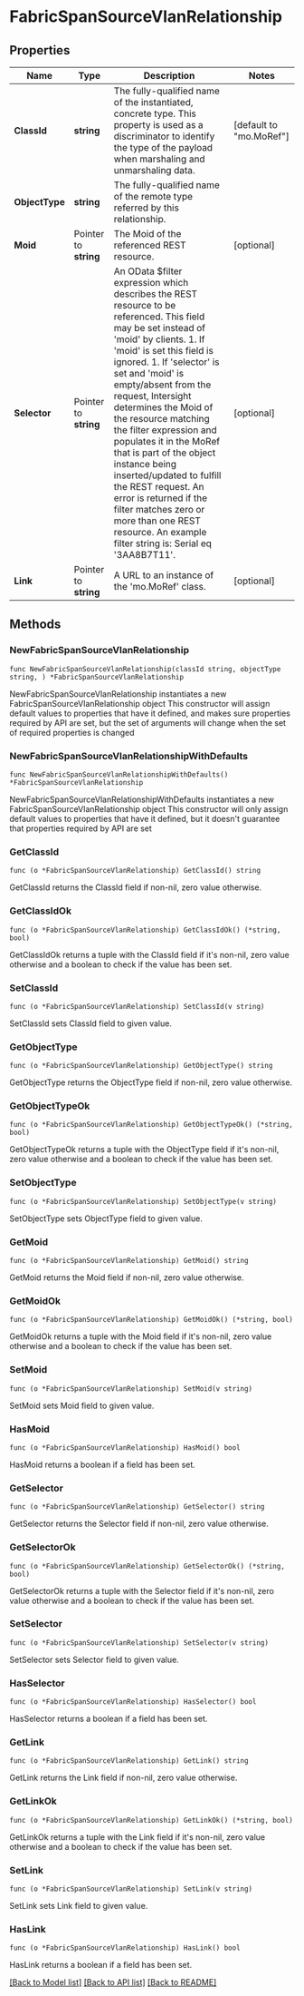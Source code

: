 # FabricSpanSourceVlanRelationship

## Properties

Name | Type | Description | Notes
------------ | ------------- | ------------- | -------------
**ClassId** | **string** | The fully-qualified name of the instantiated, concrete type. This property is used as a discriminator to identify the type of the payload when marshaling and unmarshaling data. | [default to "mo.MoRef"]
**ObjectType** | **string** | The fully-qualified name of the remote type referred by this relationship. | 
**Moid** | Pointer to **string** | The Moid of the referenced REST resource. | [optional] 
**Selector** | Pointer to **string** | An OData $filter expression which describes the REST resource to be referenced. This field may be set instead of &#39;moid&#39; by clients. 1. If &#39;moid&#39; is set this field is ignored. 1. If &#39;selector&#39; is set and &#39;moid&#39; is empty/absent from the request, Intersight determines the Moid of the resource matching the filter expression and populates it in the MoRef that is part of the object instance being inserted/updated to fulfill the REST request. An error is returned if the filter matches zero or more than one REST resource. An example filter string is: Serial eq &#39;3AA8B7T11&#39;. | [optional] 
**Link** | Pointer to **string** | A URL to an instance of the &#39;mo.MoRef&#39; class. | [optional] 

## Methods

### NewFabricSpanSourceVlanRelationship

`func NewFabricSpanSourceVlanRelationship(classId string, objectType string, ) *FabricSpanSourceVlanRelationship`

NewFabricSpanSourceVlanRelationship instantiates a new FabricSpanSourceVlanRelationship object
This constructor will assign default values to properties that have it defined,
and makes sure properties required by API are set, but the set of arguments
will change when the set of required properties is changed

### NewFabricSpanSourceVlanRelationshipWithDefaults

`func NewFabricSpanSourceVlanRelationshipWithDefaults() *FabricSpanSourceVlanRelationship`

NewFabricSpanSourceVlanRelationshipWithDefaults instantiates a new FabricSpanSourceVlanRelationship object
This constructor will only assign default values to properties that have it defined,
but it doesn't guarantee that properties required by API are set

### GetClassId

`func (o *FabricSpanSourceVlanRelationship) GetClassId() string`

GetClassId returns the ClassId field if non-nil, zero value otherwise.

### GetClassIdOk

`func (o *FabricSpanSourceVlanRelationship) GetClassIdOk() (*string, bool)`

GetClassIdOk returns a tuple with the ClassId field if it's non-nil, zero value otherwise
and a boolean to check if the value has been set.

### SetClassId

`func (o *FabricSpanSourceVlanRelationship) SetClassId(v string)`

SetClassId sets ClassId field to given value.


### GetObjectType

`func (o *FabricSpanSourceVlanRelationship) GetObjectType() string`

GetObjectType returns the ObjectType field if non-nil, zero value otherwise.

### GetObjectTypeOk

`func (o *FabricSpanSourceVlanRelationship) GetObjectTypeOk() (*string, bool)`

GetObjectTypeOk returns a tuple with the ObjectType field if it's non-nil, zero value otherwise
and a boolean to check if the value has been set.

### SetObjectType

`func (o *FabricSpanSourceVlanRelationship) SetObjectType(v string)`

SetObjectType sets ObjectType field to given value.


### GetMoid

`func (o *FabricSpanSourceVlanRelationship) GetMoid() string`

GetMoid returns the Moid field if non-nil, zero value otherwise.

### GetMoidOk

`func (o *FabricSpanSourceVlanRelationship) GetMoidOk() (*string, bool)`

GetMoidOk returns a tuple with the Moid field if it's non-nil, zero value otherwise
and a boolean to check if the value has been set.

### SetMoid

`func (o *FabricSpanSourceVlanRelationship) SetMoid(v string)`

SetMoid sets Moid field to given value.

### HasMoid

`func (o *FabricSpanSourceVlanRelationship) HasMoid() bool`

HasMoid returns a boolean if a field has been set.

### GetSelector

`func (o *FabricSpanSourceVlanRelationship) GetSelector() string`

GetSelector returns the Selector field if non-nil, zero value otherwise.

### GetSelectorOk

`func (o *FabricSpanSourceVlanRelationship) GetSelectorOk() (*string, bool)`

GetSelectorOk returns a tuple with the Selector field if it's non-nil, zero value otherwise
and a boolean to check if the value has been set.

### SetSelector

`func (o *FabricSpanSourceVlanRelationship) SetSelector(v string)`

SetSelector sets Selector field to given value.

### HasSelector

`func (o *FabricSpanSourceVlanRelationship) HasSelector() bool`

HasSelector returns a boolean if a field has been set.

### GetLink

`func (o *FabricSpanSourceVlanRelationship) GetLink() string`

GetLink returns the Link field if non-nil, zero value otherwise.

### GetLinkOk

`func (o *FabricSpanSourceVlanRelationship) GetLinkOk() (*string, bool)`

GetLinkOk returns a tuple with the Link field if it's non-nil, zero value otherwise
and a boolean to check if the value has been set.

### SetLink

`func (o *FabricSpanSourceVlanRelationship) SetLink(v string)`

SetLink sets Link field to given value.

### HasLink

`func (o *FabricSpanSourceVlanRelationship) HasLink() bool`

HasLink returns a boolean if a field has been set.


[[Back to Model list]](../README.md#documentation-for-models) [[Back to API list]](../README.md#documentation-for-api-endpoints) [[Back to README]](../README.md)


